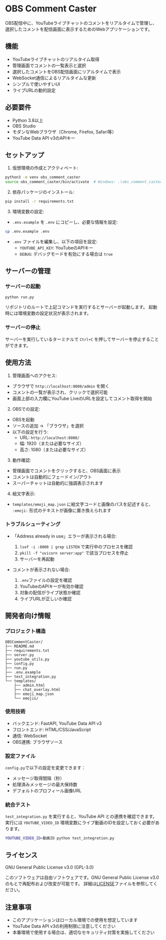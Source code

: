 # OBS Comment Caster

OBS配信中に、YouTubeライブチャットのコメントをリアルタイムで管理し、選択したコメントを配信画面に表示するためのWebアプリケーションです。

## 機能

- YouTubeライブチャットのリアルタイム取得
- 管理画面でコメントの一覧表示と選択
- 選択したコメントをOBS配信画面にリアルタイムで表示
- WebSocket通信によるリアルタイムな更新
- シンプルで使いやすいUI
- ライブURLの動的設定

## 必要要件

- Python 3.8以上
- OBS Studio
- モダンなWebブラウザ（Chrome, Firefox, Safari等）
- YouTube Data API v3のAPIキー

## セットアップ

1. 仮想環境の作成とアクティベート:
```bash
python3 -m venv obs_comment_caster
source obs_comment_caster/bin/activate  # Windows: .\obs_comment_caster\Scripts\activate
```

2. 依存パッケージのインストール:
```bash
pip install -r requirements.txt
```

3. 環境変数の設定:
- `.env.example` を `.env` にコピーし、必要な情報を設定:
```bash
cp .env.example .env
```
- `.env` ファイルを編集し、以下の項目を設定:
  - `YOUTUBE_API_KEY`: YouTubeのAPIキー
  - `DEBUG`: デバッグモードを有効にする場合は `true`

## サーバーの管理

### サーバーの起動
```bash
python run.py
```
リポジトリのルートで上記コマンドを実行するとサーバーが起動します。
起動時には環境変数の設定状況が表示されます。

### サーバーの停止
サーバーを実行しているターミナルで `Ctrl+C` を押してサーバーを停止することができます。

## 使用方法

1. 管理画面へのアクセス:
- ブラウザで `http://localhost:8000/admin` を開く
- コメントの一覧が表示され、クリックで選択可能
- 画面上部の入力欄にYouTube LiveのURLを設定してコメント取得を開始

2. OBSでの設定:
- OBSを起動
- ソースの追加 → 「ブラウザ」を選択
- 以下の設定を行う:
  - URL: `http://localhost:8000/`
  - 幅: 1920（または必要なサイズ）
  - 高さ: 1080（または必要なサイズ）

3. 動作確認:
- 管理画面でコメントをクリックすると、OBS画面に表示
- コメントは自動的にフェードイン/アウト
- スーパーチャットは自動的に強調表示されます

4. 絵文字表示:
- `templates/emoji_map.json` に絵文字コードと画像のパスを記述すると、
  `:emoji:` 形式のテキストが画像に置き換えられます

### トラブルシューティング

- 「Address already in use」エラーが表示される場合:
  1. `lsof -i :8000 | grep LISTEN` で実行中のプロセスを確認
  2. `pkill -f "uvicorn server:app"` で該当プロセスを停止
  3. サーバーを再起動

- コメントが表示されない場合:
  1. `.env`ファイルの設定を確認
  2. YouTubeのAPIキーが有効か確認
  3. 対象の配信がライブ状態か確認
  4. ライブURLが正しいか確認

## 開発者向け情報

### プロジェクト構造
```
OBSCommentCaster/
├── README.md
├── requirements.txt
├── server.py
├── youtube_utils.py
├── config.py
├── run.py
├── .env.example
├── test_integration.py
└── templates/
    ├── admin.html
    ├── chat_overlay.html
    ├── emoji_map.json
    └── emojis/
```

### 使用技術
- バックエンド: FastAPI, YouTube Data API v3
- フロントエンド: HTML/CSS/JavaScript
- 通信: WebSocket
- OBS連携: ブラウザソース

### 設定ファイル

`config.py`で以下の設定を変更できます：
- メッセージ取得間隔（秒）
- 処理済みメッセージの最大保持数
- デフォルトのプロフィール画像URL

### 統合テスト

`test_integration.py` を実行すると、YouTube API との連携を確認できます。
実行には `YOUTUBE_VIDEO_ID` 環境変数にライブ動画のIDを設定しておく必要があります。
```bash
YOUTUBE_VIDEO_ID=動画ID python test_integration.py
```

## ライセンス

GNU General Public License v3.0 (GPL-3.0)

このソフトウェアは自由ソフトウェアです。GNU General Public License v3.0のもとで再配布および改変が可能です。
詳細は[LICENSE](LICENSE)ファイルを参照してください。

## 注意事項

- このアプリケーションはローカル環境での使用を想定しています
- YouTube Data API v3の利用制限に注意してください
- 本番環境で使用する場合は、適切なセキュリティ対策を実施してください 